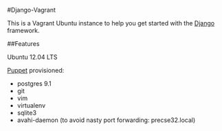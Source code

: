 #Django-Vagrant

This is a Vagrant Ubuntu instance to help you get started with the
[Django](https://www.djangoproject.com/) framework. 


##Features 

Ubuntu 12.04 LTS

[Puppet](http://puppetlabs.com) provisioned:

* postgres 9.1
* git
* vim 
* virtualenv
* sqlite3
* avahi-daemon (to avoid nasty port forwarding: precse32.local)

